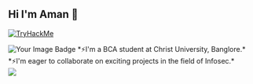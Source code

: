 ## Hi I'm Aman 👋
[![TryHackMe](https://tryhackme-badges.s3.amazonaws.com/your-username.png)](https://tryhackme.com/p/your-username)

<img src="https://tryhackme-badges.s3.amazonaws.com/Demonz0923.png" alt="Your Image Badge" />
*⚡I'm a BCA student at Christ University, Banglore.*<br>
*⚡I'm eager to collaborate on exciting projects in the field of Infosec.*<br>

 <img src="https://camo.githubusercontent.com/542fee8f9a897ebb0f8df475e9201107c965a7fbfb6ba9630f8c914014a5e30e/68747470733a2f2f6d656469612e67697068792e636f6d2f6d656469612f785469546e656a4e5153516439647165556f2f736f757263652e676966"/>
<!--  
**amandalal123/amandalal123** is a ✨ _special_ ✨ repository because its `README.md` (this file) appears on your GitHub profile.

Here are some ideas to get you started:

- 🔭 I’m currently working on ...
- 🌱 I’m currently learning ...
- 👯 I’m looking to collaborate on ...
- 🤔 I’m looking for help with ...
- 💬 Ask me about ...
- 📫 How to reach me: ...
- 😄 Pronouns: ...
- ⚡ Fun fact: ...
-->
